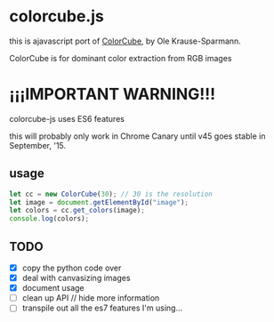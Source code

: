 # colorcube.js

this is ajavascript port of [ColorCube](https://github.com/pixelogik/ColorCube), by Ole Krause-Sparmann.

ColorCube is for dominant color extraction from RGB images

# ¡¡¡IMPORTANT WARNING!!!

colorcube-js uses ES6 features

this will probably only work in Chrome Canary until v45 goes stable in September, '15.


## usage

```js
let cc = new ColorCube(30); // 30 is the resolution
let image = document.getElementById("image");
let colors = cc.get_colors(image);
console.log(colors);
```

## TODO

-   [x] copy the python code over
-   [x] deal with canvasizing images
-   [x] document usage
-   [ ] clean up API // hide more information
-   [ ] transpile out all the es7 features I'm using...
